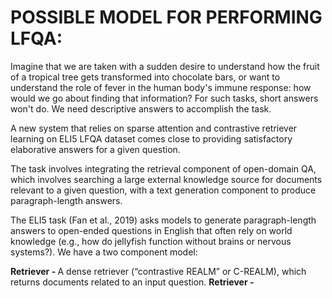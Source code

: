 # POSSIBLE MODEL FOR PERFORMING LFQA: 

Imagine that we are taken with a sudden desire to understand how the fruit of a tropical tree gets transformed into chocolate bars, or want to understand the role of fever in the human body's immune response: how would we go about finding that information? For such tasks, short answers won't do. We need descriptive answers to accomplish the task. 

A new system that relies on sparse attention and contrastive retriever learning on ELI5 LFQA dataset comes close to providing satisfactory elaborative answers for a given question. 

The task involves integrating the retrieval component of open-domain QA, which involves searching a large external knowledge source for documents relevant to a given question, with a text generation component to produce paragraph-length answers.

The ELI5 task (Fan et al., 2019) asks models to generate paragraph-length answers to open-ended questions in English that often rely on world knowledge (e.g., how do jellyfish function without brains or nervous systems?). We have a two component model: 

<b> Retriever - </b> A dense retriever (“contrastive REALM” or C-REALM), which returns documents related to an input question.
<b> Retriever - </b> 

